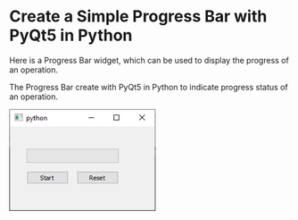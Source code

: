 # Create a Simple Progress Bar with PyQt5 in Python 

Here is a Progress Bar widget, which can be used to display the progress of an operation.

The Progress Bar create with PyQt5 in Python to indicate progress status of an operation.

![](demo.gif)